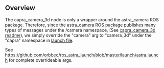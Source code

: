 ## Overview

The capra_camera_3d node is only a wrapper around
the astra_camera ROS package. Therefore, since the
astra_camera ROS package publishes many types of 
messages under the /camera namespace, (See [capra_camera_3d readme](../README.md)),
we simply override the "camera" arg to "camera_3d"
under the "capra" namespace in [launch file](../launch/capra_camera_3d.launch).

See https://github.com/orbbec/ros_astra_launch/blob/master/launch/astra.launch for
complete overrideable args.
